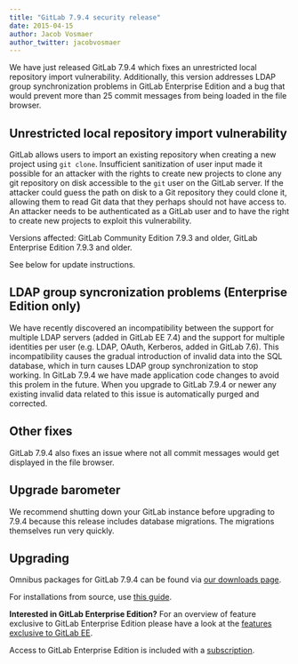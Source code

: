 ```yaml
---
title: "GitLab 7.9.4 security release"
date: 2015-04-15
author: Jacob Vosmaer
author_twitter: jacobvosmaer
---
```


We have just released GitLab 7.9.4 which fixes an unrestricted local repository
import vulnerability. Additionally, this version addresses LDAP group
synchronization problems in GitLab Enterprise Edition and a bug that would
prevent more than 25 commit messages from being loaded in the file browser.

<!-- more -->

## Unrestricted local repository import vulnerability

GitLab allows users to import an existing repository when creating a new
project using `git clone`. Insufficient sanitization of user input made it
possible for an attacker with the rights to create new projects to clone any
git repository on disk accessible to the `git` user on the GitLab server. If
the attacker could guess the path on disk to a Git repository they could clone
it, allowing them to read Git data that they perhaps should not have access to.
An attacker needs to be authenticated as a GitLab user and to have the right to
create new projects to exploit this vulnerability.

Versions affected: GitLab Community Edition 7.9.3 and older, GitLab Enterprise
Edition 7.9.3 and older.

See below for update instructions.

## LDAP group syncronization problems (Enterprise Edition only)

We have recently discovered an incompatibility between the support for multiple
LDAP servers (added in GitLab EE 7.4) and the support for multiple identities
per user (e.g. LDAP, OAuth, Kerberos, added in GitLab 7.6). This
incompatibility causes the gradual introduction of invalid data into the SQL
database, which in turn causes LDAP group synchronization to stop working. In
GitLab 7.9.4 we have made application code changes to avoid this prolem in the
future. When you upgrade to GitLab 7.9.4 or newer any existing invalid data
related to this issue is automatically purged and corrected.

## Other fixes

GitLab 7.9.4 also fixes an issue where not all commit messages would get
displayed in the file browser.

## Upgrade barometer

We recommend shutting down your GitLab instance before upgrading to 7.9.4
because this release includes database migrations. The migrations themselves
run very quickly.

## Upgrading

Omnibus packages for GitLab 7.9.4 can be found via [our downloads
page](/downloads/).

For installations from source, use [this
guide](https://gitlab.com/gitlab-org/gitlab-ce/blob/master/doc/update/patch_versions.md).

**Interested in GitLab Enterprise Edition?**
For an overview of feature exclusive to GitLab Enterprise Edition please have a
look at the [features exclusive to GitLab
EE](https://about.gitlab.com/features/#enterprise).

Access to GitLab Enterprise Edition is included with a
[subscription](http://www.gitlab.com/subscription/).
